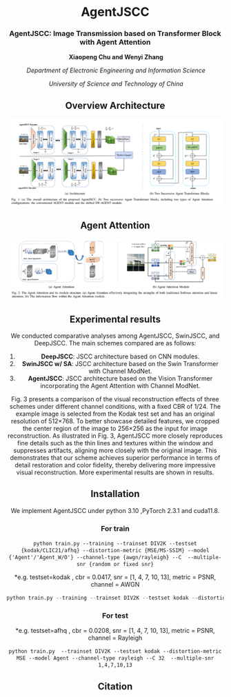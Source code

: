 <div align="center">
<h1>AgentJSCC </h1>
<h3>AgentJSCC: Image Transmission based on Transformer Block with Agent Attention</h3>


​                                                                                                       **Xiaopeng Chu and Wenyi Zhang**  

​                                                                                 *Department of Electronic Engineering and Information Science*  

​                                                                                             *University of Science and Technology of China*             



## Overview Architecture

![image-20250416142707648](./images/architecture.png)



## Agent Attention

![image-20250416142800923](./images/attention.png)





## Experimental results

We conducted comparative analyses among AgentJSCC, SwinJSCC, and DeepJSCC. The main schemes compared are as follows:

1. **DeepJSCC**: JSCC architecture based on CNN modules.
2. **SwinJSCC w/ SA**: JSCC architecture based on the Swin Transformer with Channel ModNet.
3. **AgentJSCC**: JSCC architecture based on the Vision Transformer incorporating the Agent Attention with Channel ModNet.


Fig. 3 presents a comparison of the visual reconstruction
effects of three schemes under different channel conditions, with
a fixed CBR of 1/24. The example image is selected from the
Kodak test set and has an original resolution of 512×768. To
better showcase detailed features, we cropped the center region
of the image to 256×256 as the input for image reconstruction.
As illustrated in Fig. 3, AgentJSCC more closely reproduces
fine details such as the thin lines and textures within the window
and suppresses artifacts, aligning more closely with the original
image. This demonstrates that our scheme achieves superior
performance in terms of detail restoration and color fidelity,
thereby delivering more impressive visual reconstruction.
More experimental results are shown in results.







## Installation

We implement AgentJSCC under python 3.10 ,PyTorch 2.3.1 and cuda11.8.

### For train

```
python train.py --training --trainset DIV2K --testset {kodak/CLIC21/afhq} --distortion-metric {MSE/MS-SSIM} --model {'Agent'/'Agent_W/O'} --channel-type {awgn/rayleigh} --C  --multiple-snr {random or fixed snr}
```

*e.g. testset=kodak , cbr = 0.0417, snr = [1, 4, 7, 10, 13], metric = PSNR, channel = AWGN

```s
python train.py --training --trainset DIV2K --testset kodak --distortion-metric MSE --model Agent --channel-type awgn --C 64  --multiple-snr 1,4,7,10,13
```

### For test

*e.g. testset=afhq , cbr = 0.0208, snr = [1, 4, 7, 10, 13], metric = PSNR, channel = Rayleigh

```
python train.py  --trainset DIV2K --testset kodak --distortion-metric MSE --model Agent --channel-type rayleigh --C 32  --multiple-snr 1,4,7,10,13
```






## Citation
